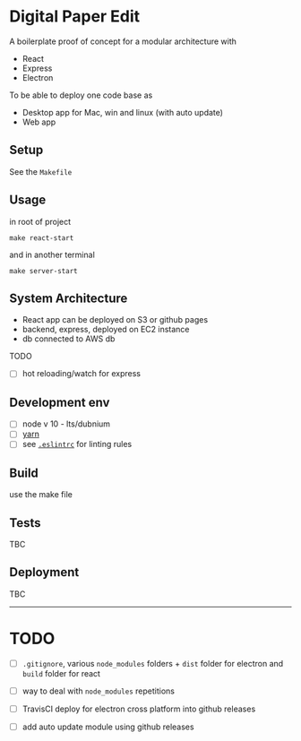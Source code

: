 # Digital Paper Edit

A boilerplate proof of concept for a modular architecture with

- React
- Express
- Electron

To be able to deploy one code base as

- Desktop app for Mac, win and linux (with auto update)
- Web app

<!-- ## Brief of the project
 _One liner + link to confluence page_

_Screenshot of UI - optional_ -->

## Setup

<!-- _stack - optional_

_How to build and run the code/app_ -->

<!-- Follow these instructions to download the repository with the necessary submodules.
With submodules included, it's roughly 300MB so might take a little bit to download.

1. `git clone --recursive --single-branch --branch master git@github.com:electron-react-express.git`
2. `cd electron-react-express`
3. `nvm use || nvm install` - optional, otherwise just use node version 10
4. `yarn` - installs dependencies recursively in each package -->

See the `Makefile`

## Usage

<!-- `cd` into the individual repository inside [`./packages`](./packages) and npm start, or see respective README and package.json for how deal with each. -->

in root of project 

```
make react-start
```

and in another terminal
```
make server-start
```

## System Architecture

<!-- _High level overview of system architecture_ -->

<!-- This project uses [yarn workspaces](https://yarnpkg.com/lang/en/docs/workspaces/). -->

- React app can be deployed on S3 or github pages
- backend, express, deployed on EC2 instance
- db connected to AWS db

TODO

- [ ] hot reloading/watch for express

## Development env

<!--
 _How to run the development environment_

_Coding style convention ref optional, eg which linter to use_

_Linting, github pre-push hook - optional_ -->

- [ ] node v 10 - lts/dubnium
- [ ] [yarn](https://yarnpkg.com/en/docs/install#mac-stable)
- [ ] see [`.eslintrc`](./.eslintrc) for linting rules

## Build

<!-- _How to run build_ -->

use the make file 

## Tests

<!-- _How to carry out tests_ -->

TBC

## Deployment

<!-- _How to deploy the code/app into test/staging/production_ -->

TBC


---

# TODO
- [ ] `.gitignore`, various `node_modules` folders + `dist` folder for electron and `build` folder for react
- [ ] way to deal with `node_modules` repetitions


- [ ] TravisCI deploy for electron cross platform into github releases
- [ ] add auto update module using github releases